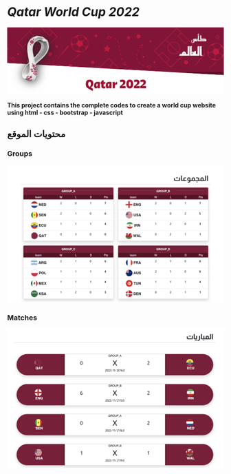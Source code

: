 # *Qatar World Cup 2022*

![alt text](images/header.png)

**This project contains the complete codes to create a world cup website using html - css - bootstrap - javascript**

## محتويات الموقع

### Groups

![alt text](images/groups.png)

### Matches

![alt text](images/matches.png)
